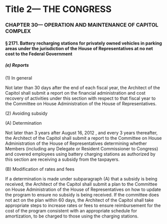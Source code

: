 
# Title 2— THE CONGRESS
### CHAPTER 30— OPERATION AND MAINTENANCE OF CAPITOL COMPLEX
#### § 2171. Battery recharging stations for privately owned vehicles in parking areas under the jurisdiction of the House of Representatives at no net cost to the Federal Government
##### (e) Reports

(1) In general

Not later than 30 days after the end of each fiscal year, the Architect of the Capitol shall submit a report on the financial administration and cost recovery of activities under this section with respect to that fiscal year to the Committee on House Administration of the House of Representatives.

(2) Avoiding subsidy

(A) Determination

Not later than 3 years after August 16, 2012 , and every 3 years thereafter, the Architect of the Capitol shall submit a report to the Committee on House Administration of the House of Representatives determining whether Members (including any Delegate or Resident Commissioner to Congress) and covered employees using battery charging stations as authorized by this section are receiving a subsidy from the taxpayers.

(B) Modification of rates and fees

If a determination is made under subparagraph (A) that a subsidy is being received, the Architect of the Capitol shall submit a plan to the Committee on House Administration of the House of Representatives on how to update the program to ensure no subsidy is being received. If the committee does not act on the plan within 60 days, the Architect of the Capitol shall take appropriate steps to increase rates or fees to ensure reimbursement for the cost of the program consistent with an appropriate schedule for amortization, to be charged to those using the charging stations.
